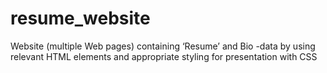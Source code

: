 # resume_website
 Website (multiple Web pages) containing ‘Resume’ and Bio -data by using relevant HTML elements and appropriate styling for presentation with CSS
